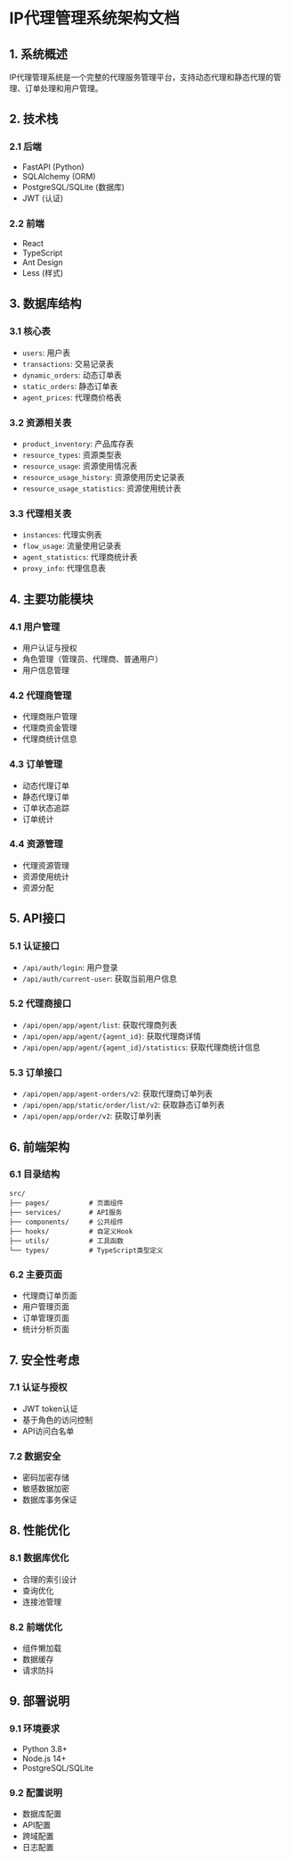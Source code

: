 # IP代理管理系统架构文档

## 1. 系统概述

IP代理管理系统是一个完整的代理服务管理平台，支持动态代理和静态代理的管理、订单处理和用户管理。

## 2. 技术栈

### 2.1 后端
- FastAPI (Python)
- SQLAlchemy (ORM)
- PostgreSQL/SQLite (数据库)
- JWT (认证)

### 2.2 前端
- React
- TypeScript
- Ant Design
- Less (样式)

## 3. 数据库结构

### 3.1 核心表
- `users`: 用户表
- `transactions`: 交易记录表
- `dynamic_orders`: 动态订单表
- `static_orders`: 静态订单表
- `agent_prices`: 代理商价格表

### 3.2 资源相关表
- `product_inventory`: 产品库存表
- `resource_types`: 资源类型表
- `resource_usage`: 资源使用情况表
- `resource_usage_history`: 资源使用历史记录表
- `resource_usage_statistics`: 资源使用统计表

### 3.3 代理相关表
- `instances`: 代理实例表
- `flow_usage`: 流量使用记录表
- `agent_statistics`: 代理商统计表
- `proxy_info`: 代理信息表

## 4. 主要功能模块

### 4.1 用户管理
- 用户认证与授权
- 角色管理（管理员、代理商、普通用户）
- 用户信息管理

### 4.2 代理商管理
- 代理商账户管理
- 代理商资金管理
- 代理商统计信息

### 4.3 订单管理
- 动态代理订单
- 静态代理订单
- 订单状态追踪
- 订单统计

### 4.4 资源管理
- 代理资源管理
- 资源使用统计
- 资源分配

## 5. API接口

### 5.1 认证接口
- `/api/auth/login`: 用户登录
- `/api/auth/current-user`: 获取当前用户信息

### 5.2 代理商接口
- `/api/open/app/agent/list`: 获取代理商列表
- `/api/open/app/agent/{agent_id}`: 获取代理商详情
- `/api/open/app/agent/{agent_id}/statistics`: 获取代理商统计信息

### 5.3 订单接口
- `/api/open/app/agent-orders/v2`: 获取代理商订单列表
- `/api/open/app/static/order/list/v2`: 获取静态订单列表
- `/api/open/app/order/v2`: 获取订单列表

## 6. 前端架构

### 6.1 目录结构
```
src/
├── pages/          # 页面组件
├── services/       # API服务
├── components/     # 公共组件
├── hooks/          # 自定义Hook
├── utils/          # 工具函数
└── types/          # TypeScript类型定义
```

### 6.2 主要页面
- 代理商订单页面
- 用户管理页面
- 订单管理页面
- 统计分析页面

## 7. 安全性考虑

### 7.1 认证与授权
- JWT token认证
- 基于角色的访问控制
- API访问白名单

### 7.2 数据安全
- 密码加密存储
- 敏感数据加密
- 数据库事务保证

## 8. 性能优化

### 8.1 数据库优化
- 合理的索引设计
- 查询优化
- 连接池管理

### 8.2 前端优化
- 组件懒加载
- 数据缓存
- 请求防抖

## 9. 部署说明

### 9.1 环境要求
- Python 3.8+
- Node.js 14+
- PostgreSQL/SQLite

### 9.2 配置说明
- 数据库配置
- API配置
- 跨域配置
- 日志配置 